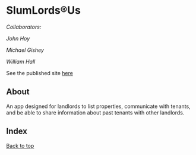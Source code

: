 # SlumLords®Us 
 
*Collaborators:* 
 
*John Hoy* 
 
*Michael Gishey* 
 
*William Hall* 
 
See the published site [here](https://slumlords.herokuapp.com/) 
 
## About 
 
An app designed for landlords to list properties, communicate with tenants, and be able to share information about past tenants with other landlords. 
## Index 
 

 [Back to top](#)
